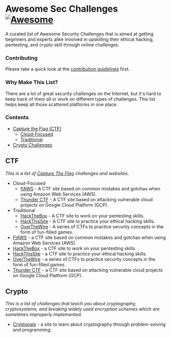 # Awesome Sec Challenges [![Awesome](https://awesome.re/badge.svg)](https://awesome.re)

A curated list of Awesome Security Challenges that is aimed at getting beginners and experts alike involved in upskilling their ethical hacking, pentesting, and crypto skill through online challenges.

### Contributing

Please take a quick look at the [contribution guidelines](contributing.md) first.

### Why Make This List?

There are a lot of great security challenges on the Internet, but it's hard to keep track of them all or work on different types of challenges. This list helps keep all those scattered platforms in one place.

### Contents

- [Capture the Flag (CTF)](#ctf)
  - [Cloud-Focused](#cloud-focused)
  - [Traditional](#traditional)
- [Crypto Challenges](#crypto)

## CTF

*This is a list of [Capture The Flag](https://en.wikipedia.org/wiki/Capture_the_flag#Computer_security) challenges and websites.*

- Cloud-Focused
  - [flAWS](http://flaws.cloud/) - A CTF site based on common mistakes and gotchas when using Amazon Web Services (AWS).
  - [Thunder CTF](https://thunder-ctf.cloud/) - A CTF site based on attacking vulnerable cloud projects on Google Cloud Platform (GCP).
- Traditional
  - [HackTheBox](https://www.hackthebox.eu/) - A CTF site to work on your pentesting skills.
  - [HackThisSite](https://www.hackthissite.org/) - A CTF site to practice your ethical hacking skills.
  - [OverTheWire](https://overthewire.org/wargames/) - A series of CTFs to practice security concepts in the form of fun-filled games.
- [FlAWS](http://flaws.cloud/) - a CTF site based on common mistakes and gotchas when using Amazon Web Services (AWS).
- [HackTheBox](https://www.hackthebox.eu/) - a CTF site to work on your pentesting skills.
- [HackThisSite](https://www.hackthissite.org/) - a CTF site to practice your ethical hacking skills.
- [OverTheWire](https://overthewire.org/wargames/) - a series of CTFs to practice security concepts in the form of fun-filled games.
- [Thunder CTF](https://thunder-ctf.cloud/) - a CTF site based on attacking vulnerable cloud projects on Google Cloud Platform (GCP).

## Crypto

*This is a list of challenges that teach you about cryptography, cryptosystems, and breaking widely used encryption schemes which are sometimes improperly implemented.*

- [Cryptopals](https://cryptopals.com/) - a site to learn about cryptography through problem-solving and programming.
